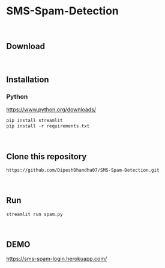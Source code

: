 # SMS-Spam-Detection
<br>

## Download
<br>

## Installation

### Python

https://www.python.org/downloads/
<br>

```html
pip install streamlit
pip install -r requirements.txt
```
<br>

## Clone this repository

```html
https://github.com/DipeshDhandha07/SMS-Spam-Detection.git
```
<br>

## Run

```html
streamlit run spam.py
```
<br>

## DEMO

https://sms-spam-login.herokuapp.com/

